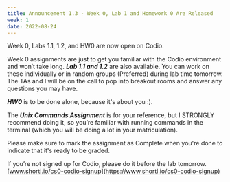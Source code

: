 ```yaml
---
title: Announcement 1.3 - Week 0, Lab 1 and Homework 0 Are Released
week: 1
date: 2022-08-24
---
```

Week 0, Labs 1.1, 1.2, and HW0 are now open on Codio.

Week 0 assignments  are just to get you familiar with the Codio environment and won’t take long. ***Lab 1.1 and 1.2*** are also available. You can work on these individually or in random groups (Preferred) during lab time tomorrow. The TAs and I will be on the call to pop into breakout rooms and answer any questions you may have.

***HW0*** is to be done alone, because it's about you :).

The ***Unix Commands Assignment*** is for your reference, but I STRONGLY recommend doing it, so you’re familiar with running commands in the terminal (which you will be doing a lot in your matriculation).

Please make sure to mark the assignment as Complete when you're done to indicate that it's ready to be graded.

If you’re not signed up for Codio, please do it before the lab tomorrow.
[www.shortl.io/cs0-codio-signup](https://www.shortl.io/cs0-codio-signup)

